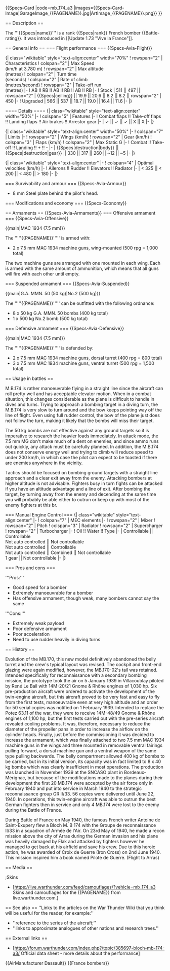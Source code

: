 {{Specs-Card
|code=mb_174_a3
|images={{Specs-Card-Image|GarageImage_{{PAGENAME}}.jpg|ArtImage_{{PAGENAME}}.png}}
}}

== Description ==
<!-- ''In the description, the first part should be about the history of and the creation and combat usage of the aircraft, as well as its key features. In the second part, tell the reader about the aircraft in the game. Insert a screenshot of the vehicle, so that if the novice player does not remember the vehicle by name, he will immediately understand what kind of vehicle the article is talking about.'' -->
The '''{{Specs|name}}''' is a rank {{Specs|rank}} French bomber {{Battle-rating}}. It was introduced in [[Update 1.73 "Vive la France"]].

== General info ==
=== Flight performance ===
{{Specs-Avia-Flight}}
<!--''Describe how the aircraft behaves in the air. Speed, manoeuvrability, acceleration and allowable loads - these are the most important characteristics of the vehicle.''-->

{| class="wikitable" style="text-align:center" width="70%"
! rowspan="2" | Characteristics
! colspan="2" | Max Speed<br>(km/h at 3,780 m)
! rowspan="2" | Max altitude<br>(metres)
! colspan="2" | Turn time<br>(seconds)
! colspan="2" | Rate of climb<br>(metres/second)
! rowspan="2" | Take-off run<br>(metres)
|-
! AB !! RB !! AB !! RB !! AB !! RB
|-
! Stock
| 511 || 497 || rowspan="2" | {{Specs|ceiling}} || 19.9 || 20.6 || 8.2 || 8.2 || rowspan="2" | 450
|-
! Upgraded
| 566 || 537 || 18.7 || 19.0 || 16.4 || 11.6
|-
|}

==== Details ====
{| class="wikitable" style="text-align:center" width="50%"
|-
! colspan="5" | Features
|-
! Combat flaps !! Take-off flaps !! Landing flaps !! Air brakes !! Arrestor gear
|-
| ✓ || ✓ || ✓ || X || X     <!-- ✓ -->
|-
|}

{| class="wikitable" style="text-align:center" width="50%"
|-
! colspan="7" | Limits
|-
! rowspan="2" | Wings (km/h)
! rowspan="2" | Gear (km/h)
! colspan="3" | Flaps (km/h)
! colspan="2" | Max Static G
|-
! Combat !! Take-off !! Landing !! + !! -
|-
| {{Specs|destruction|body}} || {{Specs|destruction|gear}} || 330 || 317 || 260 || ~12 || ~5
|-
|}

{| class="wikitable" style="text-align:center"
|-
! colspan="4" | Optimal velocities (km/h)
|-
! Ailerons !! Rudder !! Elevators !! Radiator
|-
| < 325 || < 200 || < 480 || > 180
|-
|}

=== Survivability and armour ===
{{Specs-Avia-Armour}}
<!-- ''Examine the survivability of the aircraft. Note how vulnerable the structure is and how secure the pilot is, whether the fuel tanks are armoured, etc. Describe the armour, if there is any, and also mention the vulnerability of other critical aircraft systems.'' -->

* 8 mm Steel plate behind the pilot's head.

=== Modifications and economy ===
{{Specs-Economy}}

== Armaments ==
{{Specs-Avia-Armaments}}
=== Offensive armament ===
{{Specs-Avia-Offensive}}
<!-- ''Describe the offensive armament of the aircraft, if any. Describe how effective the cannons and machine guns are in a battle, and also what belts or drums are better to use. If there is no offensive weaponry, delete this subsection.'' -->
{{main|MAC 1934 (7.5 mm)}}

The '''''{{PAGENAME}}''''' is armed with:

* 2 x 7.5 mm MAC 1934 machine guns, wing-mounted (500 rpg = 1,000 total)

The two machine guns are arranged with one mounted in each wing. Each is armed with the same amount of ammunition, which means that all guns will fire with each other until empty.

=== Suspended armament ===
{{Specs-Avia-Suspended}}
<!-- ''Describe the aircraft's suspended armament: additional cannons under the wings, bombs, rockets and torpedoes. This section is especially important for bombers and attackers. If there is no suspended weaponry remove this subsection.'' -->
{{main|G.A. MMN. 50 (50 kg)|No.2 (500 kg)}}

The '''''{{PAGENAME}}''''' can be outfitted with the following ordnance:

* 8 x 50 kg G.A. MMN. 50 bombs (400 kg total)
* 1 x 500 kg No.2 bomb (500 kg total)

=== Defensive armament ===
{{Specs-Avia-Defensive}}
<!-- ''Defensive armament with turret machine guns or cannons, crewed by gunners. Examine the number of gunners and what belts or drums are better to use. If defensive weaponry is not available, remove this subsection.'' -->
{{main|MAC 1934 (7.5 mm)}}

The '''''{{PAGENAME}}''''' is defended by:

* 2 x 7.5 mm MAC 1934 machine guns, dorsal turret (400 rpg = 800 total)
* 3 x 7.5 mm MAC 1934 machine guns, ventral turret (500 rpg = 1,500 total)

== Usage in battles ==
<!-- ''Describe the tactics of playing in the aircraft, the features of using aircraft in a team and advice on tactics. Refrain from creating a "guide" - do not impose a single point of view, but instead, give the reader food for thought. Examine the most dangerous enemies and give recommendations on fighting them. If necessary, note the specifics of the game in different modes (AB, RB, SB).'' -->

M.B.174 is rather manoeuvrable flying in a straight line since the aircraft can roll pretty well and has acceptable elevator motion. When in a combat situation, this changes considerable as the plane is difficult to handle in dives and turns. Trying to approach a bombing target in a diving turn, the M.B.174 is very slow to turn around and the bow keeps pointing way off the line of flight. Even using full rudder control, the bow of the plane just does not follow the turn, making it likely that the bombs will miss their target.

The 50 kg bombs are not effective against any ground targets so it is imperative to research the heavier loads immediately. In attack mode, the 7.5 mm MG don't make much of a dent on enemies, and since ammo runs out quickly, any attack must be carefully planned. In addition, the M.B.174 does not conserve energy well and trying to climb will reduce speed to under 200 km/h, in which case the pilot can expect to be toasted if there are enemies anywhere in the vicinity.

Tactics should be focused on bombing ground targets with a straight line approach and a clear exit away from the enemy. Attacking bombers at higher altitude is not advisable. Fighters busy in turn fights can be attacked if you have an altitude advantage and a line of exit. After bombing the target, by turning away from the enemy and decending at the same time you will probably be able either to outrun or keep up with most of the enemy fighters at this br.

=== Manual Engine Control ===
{| class="wikitable" style="text-align:center"
|-
! colspan="7" | MEC elements
|-
! rowspan="2" | Mixer
! rowspan="2" | Pitch
! colspan="3" | Radiator
! rowspan="2" | Supercharger
! rowspan="2" | Turbocharger
|-
! Oil !! Water !! Type
|-
| Controllable || Controllable<br>Not auto controlled || Not controllable<br>Not auto controlled || Controllable<br>Not auto controlled || Combined || Not controllable<br>1 gear || Not controllable
|-
|}

=== Pros and cons ===
<!-- ''Summarise and briefly evaluate the vehicle in terms of its characteristics and combat effectiveness. Mark its pros and cons in the bulleted list. Try not to use more than 6 points for each of the characteristics. Avoid using categorical definitions such as "bad", "good" and the like - use substitutions with softer forms such as "inadequate" and "effective".'' -->

'''Pros:'''

* Good speed for a bomber
* Extremely manoeuvrable for a bomber
* Has offensive armament, though weak, many bombers cannot say the same

'''Cons:'''

* Extremely weak payload
* Poor defensive armament
* Poor acceleration
* Need to use rudder heavily in diving turns

== History ==
<!-- ''Describe the history of the creation and combat usage of the aircraft in more detail than in the introduction. If the historical reference turns out to be too long, take it to a separate article, taking a link to the article about the vehicle and adding a block "/History" (example: <nowiki>https://wiki.warthunder.com/(Vehicle-name)/History</nowiki>) and add a link to it here using the <code>main</code> template. Be sure to reference text and sources by using <code><nowiki><ref></ref></nowiki></code>, as well as adding them at the end of the article with <code><nowiki><references /></nowiki></code>. This section may also include the vehicle's dev blog entry (if applicable) and the in-game encyclopedia description (under <code><nowiki>=== In-game description ===</nowiki></code>, also if applicable).'' -->

Evolution of the MB.170, this new model definitively abandoned the belly turret and the crew's typical layout was revised. The cockpit and front-end glazing were again modified, however, the MB.170-02's tail was retained. Intended specifically for reconnaissance with a secondary bombing mission, the prototype took the air on 5 January 1939 in Villacoublay piloted by René Le Bail with 14M-20/21 Gnome & Rhône engines of 1,030 hp. Six pre-production aircraft were ordered to activate the development of the twin-engine aircraft, but this aircraft proved to be very fast and easy to fly from the first tests, manoeuvrable even at very high altitude and an order for 50 serial copies was notified on 1 February 1939. Intended to replace the Potez 63.11 of the war, they were to receive 14M-48/49 Gnome & Rhône engines of 1,100 hp, but the first tests carried out with the pre-series aircraft revealed cooling problems. It was, therefore, necessary to reduce the diameter of the propeller pans in order to increase the airflow on the cylinder heads. Finally, just before the commissioning it was decided to increase the armament, which was finally attached to two 7.5 mm MAC 1934 machine guns in the wings and three mounted in removable ventral fairings pulling forward, a dorsal machine gun and a ventral weapon of the same type pulling backwards. The belly compartment allowed 400 kg of bombs to be carried, but in its initial version, its capacity was in fact limited to 8 x 40 kg bombs which was clearly insufficient in most operations. The production was launched in November 1939 at the SNCASO plant in Bordeaux-Mérignac, but because of the modifications made to the planes during their development the first 20 MB.174 were accepted by the air force only in February 1940 and put into service in March 1940 to the strategic reconnaissance group GR II/33. 56 copies were delivered until June 22, 1940. In operations, this twin-engine aircraft was able to outrun the best German fighters then in service and only 4 MB.174 were lost to the enemy during the Battle of France.

During Battle of France on May 1940, the famous French writer Antoine de Saint-Exupery flew a Bloch M. B 174 with the Groupe de reconnaissance II/33 in a squadron of Armée de l'Air. On 23rd May of 1940, he made a recon mission above the city of Arras during the German invasion and his plane was heavily damaged by Flak and attacked by fighters however he managed to get back at his airfield and save his crew. Due to this heroic action, he was awarded of Croix de Guerre (Iron Cross) on 2nd June 1940. This mission inspired him a book named Pilote de Guerre. (Flight to Arras)

== Media ==
<!-- ''Excellent additions to the article would be video guides, screenshots from the game, and photos.'' -->

;Skins
* [https://live.warthunder.com/feed/camouflages/?vehicle=mb_174_a3 Skins and camouflages for the {{PAGENAME}} from live.warthunder.com.]

== See also ==
''Links to the articles on the War Thunder Wiki that you think will be useful for the reader, for example:''

* ''reference to the series of the aircraft;''
* ''links to approximate analogues of other nations and research trees.''

== External links ==
<!--''Paste links to sources and external resources, such as:''
* ''topic on the official game forum;''
* ''other literature.''-->

* [https://forum.warthunder.com/index.php?/topic/385697-bloch-mb-174-a3/ Official data sheet - more details about the performance]

{{AirManufacturer Dassault}}
{{France bombers}}